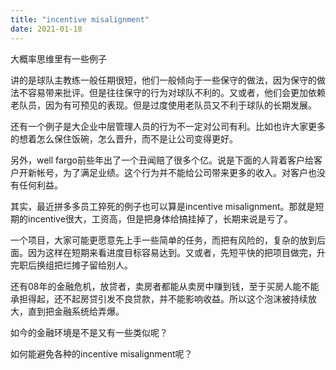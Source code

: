 ```yaml
---
title: "incentive misalignment"
date: 2021-01-18
---
```


大概率思维里有一些例子

讲的是球队主教练一般任期很短，他们一般倾向于一些保守的做法，因为保守的做法不容易带来批评。但是往往保守的行为对球队不利的。又或者，他们会更加依赖老队员，因为有可预见的表现。但是过度使用老队员又不利于球队的长期发展。

还有一个例子是大企业中层管理人员的行为不一定对公司有利。比如也许大家更多的想着怎么保住饭碗，怎么晋升，而不是让公司变得更好。

另外，well fargo前些年出了一个丑闻赔了很多个亿。说是下面的人背着客户给客户开新帐号，为了满足业绩。这个行为并不能给公司带来更多的收入。对客户也没有任何利益。

其实，最近拼多多员工猝死的例子也可以算是incentive misalignment。那就是短期的incentive很大，工资高，但是把身体给搞挂掉了，长期来说是亏了。

一个项目，大家可能更愿意先上手一些简单的任务，而把有风险的，复杂的放到后面。因为这样在短期来看进度目标容易达到。又或者，先短平快的把项目做完，升完职后换组把烂摊子留给别人。

还有08年的金融危机，放贷者，卖房者都能从卖房中赚到钱，至于买房人能不能承担得起，还不起房贷引发不良贷款，并不能影响收益。所以这个泡沫被持续放大，直到把金融系统给弄爆。

如今的金融环境是不是又有一些类似呢？

如何能避免各种的incentive misalignment呢？
